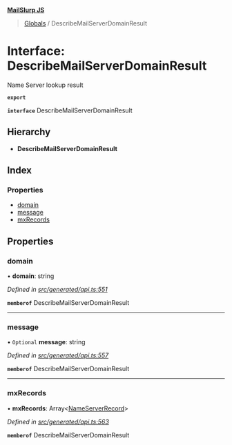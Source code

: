 **[MailSlurp JS](../README.md)**

> [Globals](../README.md) / DescribeMailServerDomainResult

# Interface: DescribeMailServerDomainResult

Name Server lookup result

**`export`** 

**`interface`** DescribeMailServerDomainResult

## Hierarchy

* **DescribeMailServerDomainResult**

## Index

### Properties

* [domain](describemailserverdomainresult.md#domain)
* [message](describemailserverdomainresult.md#message)
* [mxRecords](describemailserverdomainresult.md#mxrecords)

## Properties

### domain

•  **domain**: string

*Defined in [src/generated/api.ts:551](https://github.com/mailslurp/mailslurp-client/blob/ff09436/src/generated/api.ts#L551)*

**`memberof`** DescribeMailServerDomainResult

___

### message

• `Optional` **message**: string

*Defined in [src/generated/api.ts:557](https://github.com/mailslurp/mailslurp-client/blob/ff09436/src/generated/api.ts#L557)*

**`memberof`** DescribeMailServerDomainResult

___

### mxRecords

•  **mxRecords**: Array\<[NameServerRecord](nameserverrecord.md)>

*Defined in [src/generated/api.ts:563](https://github.com/mailslurp/mailslurp-client/blob/ff09436/src/generated/api.ts#L563)*

**`memberof`** DescribeMailServerDomainResult
